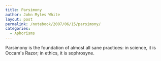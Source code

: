 ```yaml
---
title: Parsimony
author: John Myles White
layout: post
permalink: /notebook/2007/06/15/parsimony/
categories:
  - Aphorisms
---
```


Parsimony is the foundation of almost all sane practices: in science, it is Occam's Razor; in ethics, it is sophrosyne.
